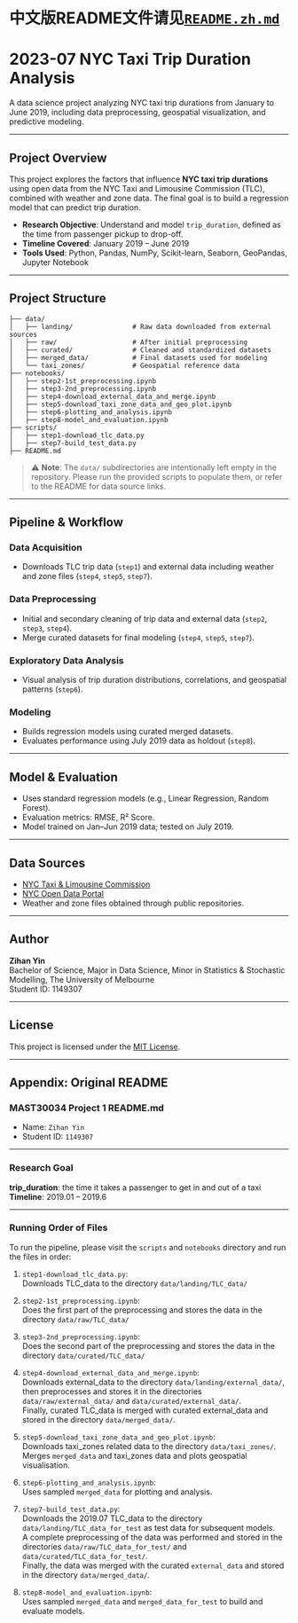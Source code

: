 # 中文版README文件请见[`README.zh.md`](README.zh.md)
# 2023-07 NYC Taxi Trip Duration Analysis

A data science project analyzing NYC taxi trip durations from January to June 2019, including data preprocessing, geospatial visualization, and predictive modeling.

---

## Project Overview

This project explores the factors that influence **NYC taxi trip durations** using open data from the NYC Taxi and Limousine Commission (TLC), combined with weather and zone data. The final goal is to build a regression model that can predict trip duration.

- **Research Objective**: Understand and model `trip_duration`, defined as the time from passenger pickup to drop-off.
- **Timeline Covered**: January 2019 – June 2019
- **Tools Used**: Python, Pandas, NumPy, Scikit-learn, Seaborn, GeoPandas, Jupyter Notebook

---

## Project Structure

```plaintext
├── data/
│   ├── landing/               # Raw data downloaded from external sources
│   ├── raw/                   # After initial preprocessing
│   ├── curated/               # Cleaned and standardized datasets
│   ├── merged_data/           # Final datasets used for modeling
│   └── taxi_zones/            # Geospatial reference data
├── notebooks/
│   ├── step2-1st_preprocessing.ipynb
│   ├── step3-2nd_preprocessing.ipynb
│   ├── step4-download_external_data_and_merge.ipynb
│   ├── step5-download_taxi_zone_data_and_geo_plot.ipynb
│   ├── step6-plotting_and_analysis.ipynb
│   ├── step8-model_and_evaluation.ipynb
├── scripts/
│   ├── step1-download_tlc_data.py
│   ├── step7-build_test_data.py
├── README.md
```

> ⚠️ **Note**: The `data/` subdirectories are intentionally left empty in the repository. Please run the provided scripts to populate them, or refer to the README for data source links.

---

## Pipeline & Workflow

### Data Acquisition
- Downloads TLC trip data (`step1`) and external data including weather and zone files (`step4`, `step5`, `step7`).

### Data Preprocessing
- Initial and secondary cleaning of trip data and external data (`step2`, `step3`, `step4`).
- Merge curated datasets for final modeling (`step4`, `step5`, `step7`).

### Exploratory Data Analysis
- Visual analysis of trip duration distributions, correlations, and geospatial patterns (`step6`).

### Modeling
- Builds regression models using curated merged datasets.
- Evaluates performance using July 2019 data as holdout (`step8`).

---

## Model & Evaluation

- Uses standard regression models (e.g., Linear Regression, Random Forest).
- Evaluation metrics: RMSE, R² Score.
- Model trained on Jan–Jun 2019 data; tested on July 2019.

---

## Data Sources

- [NYC Taxi & Limousine Commission](https://www.nyc.gov/site/tlc/about/tlc-trip-record-data.page)
- [NYC Open Data Portal](https://opendata.cityofnewyork.us/)
- Weather and zone files obtained through public repositories.

---

## Author

**Zihan Yin**  
Bachelor of Science, Major in Data Science, Minor in Statistics & Stochastic Modelling, The University of Melbourne  
Student ID: 1149307

---

## License

This project is licensed under the [MIT License](LICENSE).

---

## Appendix: Original README

### MAST30034 Project 1 README.md

- Name: `Zihan Yin`  
- Student ID: `1149307`

---

### Research Goal

**trip_duration**: the time it takes a passenger to get in and out of a taxi  
**Timeline**: 2019.01 – 2019.6

---

### Running Order of Files

To run the pipeline, please visit the `scripts` and `notebooks` directory and run the files in order:

1. `step1-download_tlc_data.py`:  
   Downloads TLC_data to the directory `data/landing/TLC_data/`

2. `step2-1st_preprocessing.ipynb`:  
   Does the first part of the preprocessing and stores the data in the directory `data/raw/TLC_data/`

3. `step3-2nd_preprocessing.ipynb`:  
   Does the second part of the preprocessing and stores the data in the directory `data/curated/TLC_data/`

4. `step4-download_external_data_and_merge.ipynb`:  
   Downloads external_data to the directory `data/landing/external_data/`, then preprocesses and stores it in the directories `data/raw/external_data/` and `data/curated/external_data/`.  
   Finally, curated TLC_data is merged with curated external_data and stored in the directory `data/merged_data/`.

5. `step5-download_taxi_zone_data_and_geo_plot.ipynb`:  
   Downloads taxi_zones related data to the directory `data/taxi_zones/`.  
   Merges `merged_data` and taxi_zones data and plots geospatial visualisation.

6. `step6-plotting_and_analysis.ipynb`:  
   Uses sampled `merged_data` for plotting and analysis.

7. `step7-build_test_data.py`:  
   Downloads the 2019.07 TLC_data to the directory `data/landing/TLC_data_for_test` as test data for subsequent models.  
   A complete preprocessing of the data was performed and stored in the directories `data/raw/TLC_data_for_test/` and `data/curated/TLC_data_for_test/`.  
   Finally, the data was merged with the curated `external_data` and stored in the directory `data/merged_data/`.

8. `step8-model_and_evaluation.ipynb`:  
   Uses sampled `merged_data` and `merged_data_for_test` to build and evaluate models.
